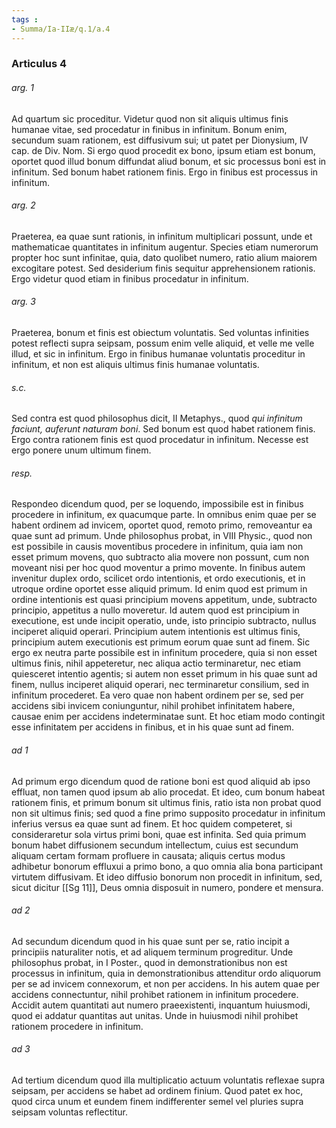 ```yaml
---
tags : 
- Summa/Ia-IIæ/q.1/a.4
---
```


### Articulus 4

###### arg. 1
Ad quartum sic proceditur. Videtur quod non sit aliquis ultimus finis humanae vitae, sed procedatur in finibus in infinitum. Bonum enim, secundum suam rationem, est diffusivum sui; ut patet per Dionysium, IV cap. de Div. Nom. Si ergo quod procedit ex bono, ipsum etiam est bonum, oportet quod illud bonum diffundat aliud bonum, et sic processus boni est in infinitum. Sed bonum habet rationem finis. Ergo in finibus est processus in infinitum.

###### arg. 2
Praeterea, ea quae sunt rationis, in infinitum multiplicari possunt, unde et mathematicae quantitates in infinitum augentur. Species etiam numerorum propter hoc sunt infinitae, quia, dato quolibet numero, ratio alium maiorem excogitare potest. Sed desiderium finis sequitur apprehensionem rationis. Ergo videtur quod etiam in finibus procedatur in infinitum.

###### arg. 3
Praeterea, bonum et finis est obiectum voluntatis. Sed voluntas infinities potest reflecti supra seipsam, possum enim velle aliquid, et velle me velle illud, et sic in infinitum. Ergo in finibus humanae voluntatis proceditur in infinitum, et non est aliquis ultimus finis humanae voluntatis.

###### s.c.
Sed contra est quod philosophus dicit, II Metaphys., quod *qui infinitum faciunt, auferunt naturam boni*. Sed bonum est quod habet rationem finis. Ergo contra rationem finis est quod procedatur in infinitum. Necesse est ergo ponere unum ultimum finem.

###### resp.
Respondeo dicendum quod, per se loquendo, impossibile est in finibus procedere in infinitum, ex quacumque parte. In omnibus enim quae per se habent ordinem ad invicem, oportet quod, remoto primo, removeantur ea quae sunt ad primum. Unde philosophus probat, in VIII Physic., quod non est possibile in causis moventibus procedere in infinitum, quia iam non esset primum movens, quo subtracto alia movere non possunt, cum non moveant nisi per hoc quod moventur a primo movente. In finibus autem invenitur duplex ordo, scilicet ordo intentionis, et ordo executionis, et in utroque ordine oportet esse aliquid primum. Id enim quod est primum in ordine intentionis est quasi principium movens appetitum, unde, subtracto principio, appetitus a nullo moveretur. Id autem quod est principium in executione, est unde incipit operatio, unde, isto principio subtracto, nullus inciperet aliquid operari. Principium autem intentionis est ultimus finis, principium autem executionis est primum eorum quae sunt ad finem. Sic ergo ex neutra parte possibile est in infinitum procedere, quia si non esset ultimus finis, nihil appeteretur, nec aliqua actio terminaretur, nec etiam quiesceret intentio agentis; si autem non esset primum in his quae sunt ad finem, nullus inciperet aliquid operari, nec terminaretur consilium, sed in infinitum procederet. Ea vero quae non habent ordinem per se, sed per accidens sibi invicem coniunguntur, nihil prohibet infinitatem habere, causae enim per accidens indeterminatae sunt. Et hoc etiam modo contingit esse infinitatem per accidens in finibus, et in his quae sunt ad finem.

###### ad 1
Ad primum ergo dicendum quod de ratione boni est quod aliquid ab ipso effluat, non tamen quod ipsum ab alio procedat. Et ideo, cum bonum habeat rationem finis, et primum bonum sit ultimus finis, ratio ista non probat quod non sit ultimus finis; sed quod a fine primo supposito procedatur in infinitum inferius versus ea quae sunt ad finem. Et hoc quidem competeret, si consideraretur sola virtus primi boni, quae est infinita. Sed quia primum bonum habet diffusionem secundum intellectum, cuius est secundum aliquam certam formam profluere in causata; aliquis certus modus adhibetur bonorum effluxui a primo bono, a quo omnia alia bona participant virtutem diffusivam. Et ideo diffusio bonorum non procedit in infinitum, sed, sicut dicitur [[Sg 11]], Deus omnia disposuit in numero, pondere et mensura.

###### ad 2
Ad secundum dicendum quod in his quae sunt per se, ratio incipit a principiis naturaliter notis, et ad aliquem terminum progreditur. Unde philosophus probat, in I Poster., quod in demonstrationibus non est processus in infinitum, quia in demonstrationibus attenditur ordo aliquorum per se ad invicem connexorum, et non per accidens. In his autem quae per accidens connectuntur, nihil prohibet rationem in infinitum procedere. Accidit autem quantitati aut numero praeexistenti, inquantum huiusmodi, quod ei addatur quantitas aut unitas. Unde in huiusmodi nihil prohibet rationem procedere in infinitum.

###### ad 3
Ad tertium dicendum quod illa multiplicatio actuum voluntatis reflexae supra seipsam, per accidens se habet ad ordinem finium. Quod patet ex hoc, quod circa unum et eundem finem indifferenter semel vel pluries supra seipsam voluntas reflectitur.

